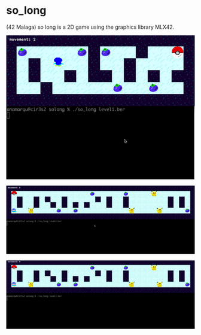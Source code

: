 # so_long
(42 Malaga) so long is a 2D game using the graphics library MLX42.

![Level 1](images/level1.gif)

![level 2](images/level2.gif)

![level 2 KO](images/level2KO.gif)
